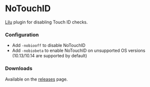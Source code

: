 # NoTouchID
[Lilu](https://github.com/vit9696/Lilu) plugin for disabling Touch ID checks.

### Configuration
 - Add `-nobiooff` to disable NoTouchID
 - Add `-nobiobeta` to enable NoTouchID on unsupported OS versions (10.13/10.14
   are supported by default)

### Downloads
Available on the [releases](https://github.com/al3xtjames/NoTouchID/releases)
page.
